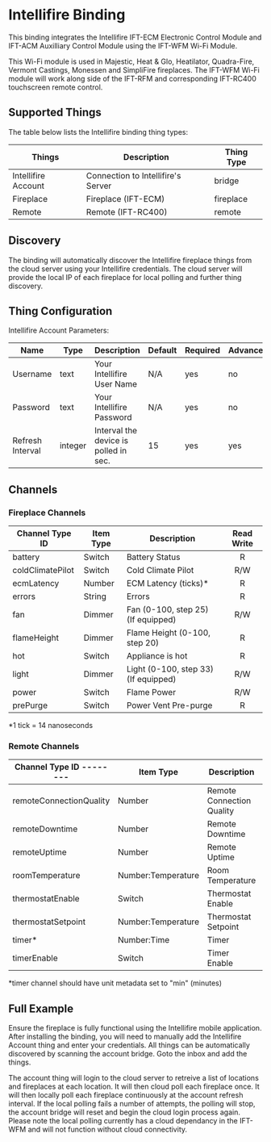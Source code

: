 # Intellifire Binding

This binding integrates the Intellifire IFT-ECM Electronic Control Module and IFT-ACM Auxilliary Control Module using the IFT-WFM Wi-Fi Module. 

This Wi-Fi module is used in Majestic, Heat & Glo, Heatilator, Quadra-Fire, Vermont Castings, Monessen and SimpliFire fireplaces. 
The IFT-WFM Wi-Fi module will work along side of the IFT-RFM and corresponding IFT-RC400 touchscreen remote control.

## Supported Things

The table below lists the Intellifire binding thing types:

| Things                       | Description                                                                     | Thing Type    |
|------------------------------|---------------------------------------------------------------------------------|---------------|
| Intellifire Account          | Connection to Intellifire's Server                                              | bridge        |
| Fireplace                    | Fireplace (IFT-ECM)                                                             | fireplace     |
| Remote                       | Remote (IFT-RC400)                                                              | remote        |

## Discovery

The binding will automatically discover the Intellifire fireplace things from the cloud server using your Intellifire credentials.
The cloud server will provide the local IP of each fireplace for local polling and further thing discovery.

## Thing Configuration

Intellifire Account Parameters:

| Name             | Type    | Description                           | Default | Required | Advanced |
|------------------|---------|---------------------------------------|---------|----------|----------|
| Username         | text    | Your Intellifire User Name            | N/A     | yes      | no       |
| Password         | text    | Your Intellifire Password             | N/A     | yes      | no       |
| Refresh Interval | integer | Interval the device is polled in sec. | 15      | yes      | yes      |

## Channels

### Fireplace Channels

| Channel Type ID   | Item Type          | Description                          | Read Write |
|-------------------|--------------------|--------------------------------------|:----------:|
| battery           | Switch             | Battery Status                       |      R     |
| coldClimatePilot  | Switch             | Cold Climate Pilot                   |     R/W    |
| ecmLatency        | Number             | ECM Latency (ticks)*                 |      R     |
| errors            | String             | Errors                               |      R     |
| fan               | Dimmer             | Fan (0-100, step 25) (If equipped)   |     R/W    |
| flameHeight       | Dimmer             | Flame Height (0-100, step 20)        |      R     |
| hot               | Switch             | Appliance is hot                     |      R     |
| light             | Dimmer             | Light (0-100, step 33) (If equipped) |     R/W    |
| power             | Switch             | Flame Power                          |     R/W    |
| prePurge          | Switch             | Power Vent Pre-purge                 |      R     |

*1 tick = 14 nanoseconds

### Remote Channels

| Channel Type ID  -------- | Item Type           | Description                  | Read Write |
|---------------------------|---------------------|------------------------------|:----------:|
| remoteConnectionQuality   | Number              | Remote Connection Quality    |      R     |
| remoteDowntime            | Number              | Remote Downtime              |      R     |
| remoteUptime              | Number              | Remote Uptime                |      R     |
| roomTemperature           | Number:Temperature  | Room Temperature             |      R     |
| thermostatEnable          | Switch              | Thermostat Enable            |     R/W    |
| thermostatSetpoint        | Number:Temperature  | Thermostat Setpoint          |     R/W    |
| timer*                    | Number:Time         | Timer                        |     R/W    |
| timerEnable               | Switch              | Timer Enable                 |     R/W    |

*timer channel should have unit metadata set to "min" (minutes)

## Full Example

Ensure the fireplace is fully functional using the Intellifire mobile application.
After installing the binding, you will need to manually add the Intellifire Account thing and enter your credentials.
All things can be automatically discovered by scanning the account bridge.
Goto the inbox and add the things.

The account thing will login to the cloud server to retreive a list of locations and fireplaces at each location.
It will then cloud poll each fireplace once.
It will then locally poll each fireplace continuously at the account refresh interval.
If the local polling fails a number of attempts, the polling will stop, the account bridge will reset and begin the cloud login process again.
Please note the local polling currently has a cloud dependancy in the IFT-WFM and will not function without cloud connectivity.
